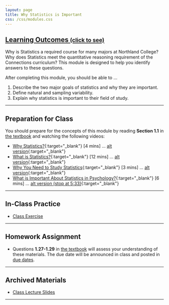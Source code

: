 ```yaml
---
layout: page
title: Why Statistics is Important
css: /css/modules.css
---
```


<div class="panel-group-ILOs">
  <div class="panel panel-default">
    <div class="panel-heading">
      <h2 class="panel-title">
        <a data-toggle="collapse" href="#ILOs">Learning Outcomes <small>(click to see)</small></a>
      </h2>
    </div>
    <div id="ILOs" class="panel-collapse collapse">
      <div class="panel-body">
Why is Statistics a required course for many majors at Northland College?  Why does Statistics meet the quantitative reasoning requirement of the Connections curriculum?  This module is designed to help you identify answers to these questions.

<p>After completing this module, you should be able to ...</p>

<ol>
  <li>Describe the two major goals of statistics and why they are important.</li>
  <li>Define natural and sampling variability.</li>
  <li>Explain why statistics is important to their field of study.</li>
</ol>
      </div>
    </div>
  </div>
</div>

----

## Preparation for Class

You should prepare for the concepts of this module by reading **Section 1.1** in [the textbook](../../book/) and watching the following videos:

* [Why Statistics?](https://www.youtube.com/v/yxXsPc0bphQ?version=3&autoplay=1){:target="_blank"} [4 mins] ... [alt version](https://www.youtube.com/watch?v=yxXsPc0bphQ){:target="_blank"}
* [What is Statistics?](https://www.youtube.com/v/5YsiVJFSwGo?version=3&start=35&autoplay=1){:target="_blank"} [12 mins] ... [alt version](https://www.youtube.com/watch?v=5YsiVJFSwGo#t=35){:target="_blank"}
* [Why You Need to Study Statistics](https://www.youtube.com/v/wV0Ks7aS7YI?version=3&autoplay=1){:target="_blank"} [3 mins] ... [alt version](https://www.youtube.com/watch?v=wV0Ks7aS7YI){:target="_blank"}
* [What is Important About Statistics in Psychology?](https://www.youtube.com/v/yl_yuxHFIXc?version=3&start=18&end=333&autoplay=1){:target="_blank"} [6 mins] ... [alt version (stop at 5:33)](https://www.youtube.com/watch?v=yl_yuxHFIXc#t=18){:target="_blank"}

----

## In-Class Practice

* [Class Exercise](CE.html)

----

## Homework Assignment

* Questions **1.27-1.29** in [the textbook](../../book/) will assess your understanding of these materials.  The due date will be announced in class and posted in [due dates](../../resources/Dates-Current).

----

## Archived Materials

* [Class Lecture Slides](PPT.pptx)

----
